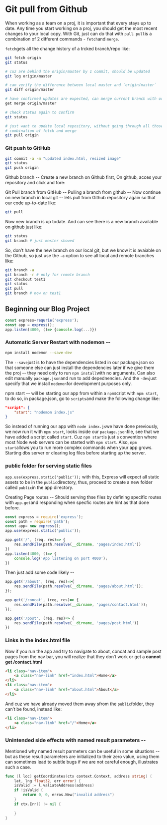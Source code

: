 # Git pull from Github

When working as a team on a proj, it is important that every stays up to date. Any time you start working on a proj, you should get the most recent changes to your local copy. With Git, just can do that with `pull`. `pull`is a combination of 2 different commands - `fetch`and `merge`.

`fetch`gets all the change history of a trcked branch/repo like:

```sh
git fetch origin
git status

# cuz are behind the origin/master by 1 commit, should be updated
git log origin/master

# can verify the difference between local master and `origin/master`
git diff origin/master

# have confirmed updates are expected, can merge current branch with origin/master
get merge origin/master

# check status again to confirm
git status

# just want to update local repository, without going through all those steps -- 
# combination of fetch and merge
git pull origin
```

### Git push to GitHub

```sh
git commit -a -m "updated index.html, resized image"
git status
git push origin
```

Github branch -- Create a new branch on Github first, On github, acces your repository and click and fore:

Git Pull branch from GitHub -- Pulling a branch from github -- Now continue on new branch in local git -- lets pull from Github repository again so that our code up-to-date like:

```sh
git pull
```

Now new branch is up todate. And can see there is a new branch available on github just like:

```sh
git status
git branch # just master showed
```

So, don’t have the new branch on our local git, but we know it is avaiable on the Github, so just use the `-a` option to see all local and remote branches like:

```sh
git branch -a
git branch -r # only for remote branch
git checkout test1
git status
git pull
git branch # now on test1
```

## Beginning our Blog Project

```js
const express=requrie('express');
const app = express();
app.listen(4000, ()=> {console.log(...)})
```

### Automatic Server Restart with nodemon -- 

```sh
npm install nodemon --save-dev
```

The `--save`just is to have the dependencies listed in our package.json so that someone else can just install the dependencies later if we give them the proj -- they need only to run `npm install`with no arguments. Can also edit manually `package.json`and run to add depednencies. And the `-dev`just specify that we install `nodemon`for development purposes only.

npm start -- will be starting our app from within a `npm`script with `npm start`, to do so, in package.json, go to `scripts`and make the following change like:

```json
"script": {
    "start": "nodemon index.js"
}
```

So instead of running our app with `node index.js`we have done previously, we now run it with `npm start`, looks inside our `package.json`file, see that we have added a script called `start`. Cuz `npm start`is just s convention where most Node web servers can be started with `npm start`. Also, `npm start`allows you to run more complex commands when your app grows. Starting dbs server or clearing log files before starting up the server.

### public folder for serving static files

`app.use(express.static('public'));` with this, Express will expect all static assets to be in the `public`directory, thus, proceed to create a new folder called `public`in the app directory.

Creating Page routes -- Should serving thse files by defining specific routes with `app.get`and responding when specfic routes are hint as that done before.

```js
const express = require('express');
const path = require('path');
const app= new express();
app.use(express.static('public'));

app.get('/', (req, res)=> {
    res.sendFile(path.resolve(__dirname, 'pages/index.html'))
})
app.listen(4000, ()=> {
    console.log('App listening on port 4000');
})
```

Then just add some code likely --

```js
app.get('/about', (req, res)=>{
    res.sendFile(path.resolve(__dirname, 'pages/about.html'));
});

app.get('/concat', (req, res)=> {
    res.sendFile(path.resolve(__dirname, 'pages/contact.html'));
});

app.get('/post', (req, res)=> {
    res.sendFile(path.resolve(__dirname, 'pages/post.html'))
})
```

### Links in the index.html file

Now if you run the app and try to navigate to about, concat and sample post pages from the nav bar, you will realize that they don’t work or get a **cannot get /contact.html**

```html
<li class="nav-item">
	<a class="nav-link" href="index.html">Home</a>
</li>
<li class="nav-item">
	<a class="nav-link" href="about.html">About</a>
</li>
```

And cuz we have already moved them away sfrom the `public`folder, they can’t be found, instead like:

```html
<li class="nav-item">
	<a class="nav-link" href="/">Home</a>
</li>
```

### Unintended side effects with named result parameters -- 

Mentioned why named result parmeters can be useful in some situations -- but as these result parameters are initialized to their zero value, using them can sometimes lead to subtle bugs if we are not careful enough, illustrates such a case.

```go
func (l loc) getCoordinates(ctx context.Context, address string) (
    lat, lng float32, err error) {
    isValid := l.valiateAddress(address)
    if !isValid {
        return 0, 0, erros.New("invalid address")
    }
    if ctx.Err() != nil {
        
    }
}
```

